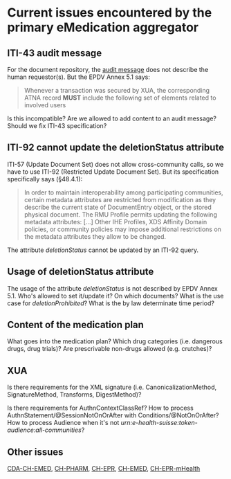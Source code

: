 # Current issues encountered by the primary eMedication aggregator

## ITI-43 audit message

For the document repository, the [audit message](https://ihe.github.io/publications/ITI/TF/Volume2/ITI-43.html#3.43.6) does not describe the human requestor(s). But the EPDV Annex 5.1 says:

> Whenever a transaction was secured by XUA, the corresponding ATNA record **MUST** include the following set of <ActiveParticipant> elements related to involved users

Is this incompatible? Are we allowed to add content to an audit message? Should we fix ITI-43 specification?

## ITI-92 cannot update the deletionStatus attribute

ITI-57 (Update Document Set) does not allow cross-community calls, so we have to use ITI-92 (Restricted Update Document Set). But its specification specifically says (§48.4.1):
  
> In order to maintain interoperability among participating communities, certain metadata attributes are restricted from modification as they describe the current state of DocumentEntry object, or the stored physical document. The RMU Profile permits updating the following metadata attributes: [...] Other IHE Profiles, XDS Affinity Domain policies, or community policies may impose additional restrictions on the metadata attributes they allow to be changed.
  
The attribute _deletionStatus_ cannot be updated by an ITI-92 query.
  
## Usage of deletionStatus attribute

The usage of the attribute _deletionStatus_ is not described by EPDV Annex 5.1.  Who's allowed to set it/update it? On which documents? What is the use case for _deletionProhibited_? What is the by law determinate time period?

## Content of the medication plan
  
What goes into the medication plan? Which drug categories (i.e. dangerous drugs, drug trials)? Are prescrivable non-drugs allowed (e.g. crutches)?
  
## XUA
  
Is there requirements for the XML signature (i.e. CanonicalizationMethod, SignatureMethod, Transforms, DigestMethod)?
 
Is there requirements for AuthnContextClassRef? How to process AuthnStatement/@SessionNotOnOrAfter with Conditions/@NotOnOrAfter? How to process Audience when it's not _urn:e-health-suisse:token-audience:all-communities_?
  
## Other issues
  
[CDA-CH-EMED](https://art-decor.org/art-decor/decor-issues--cdachemed-), [CH-PHARM](https://art-decor.org/art-decor/decor-issues--ch-pharm-), [CH-EPR](https://art-decor.org/art-decor/decor-issues--ch-epr-), [CH-EMED](https://github.com/ehealthsuisse/ch-emed/issues), [CH-EPR-mHealth](https://github.com/ehealthsuisse/ch-epr-mhealth/issues)
